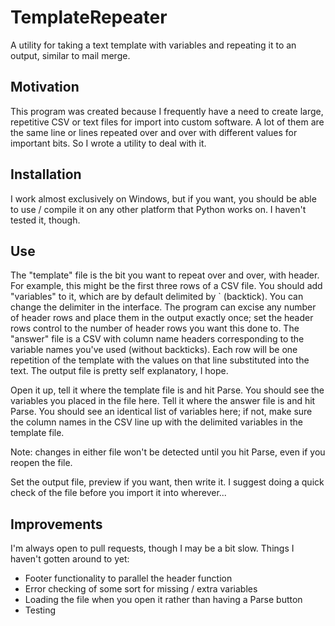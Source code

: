 # TemplateRepeater
A utility for taking a text template with variables and repeating it to an output, similar to mail merge.


##  Motivation
This program was created because I frequently have a need to create large, repetitive CSV or text files for import into custom software. A lot of them are the same line or lines repeated over and over with different values for important bits. So I wrote a utility to deal with it.

## Installation
I work almost exclusively on Windows, but if you want, you should be able to use / compile it on any other platform that Python works on. I haven't tested it, though.

## Use
The "template" file is the bit you want to repeat over and over, with header. For example, this might be the first three rows of a CSV file. You should add "variables" to it, which are by default delimited by ` (backtick). You can change the delimiter in the interface.
The program can excise any number of header rows and place them in the output exactly once; set the header rows control to the number of header rows you want this done to.
The "answer" file is a CSV with column name headers corresponding to the variable names you've used (without backticks). Each row will be one repetition of the template with the values on that line substituted into the text.
The output file is pretty self explanatory, I hope.

Open it up, tell it where the template file is and hit Parse. You should see the variables you placed in the file here.
Tell it where the answer file is and hit Parse. You should see an identical list of variables here; if not, make sure the column names in the CSV line up with the delimited variables in the template file.

Note: changes in either file won't be detected until you hit Parse, even if you reopen the file.

Set the output file, preview if you want, then write it. I suggest doing a quick check of the file before you import it into wherever...

## Improvements
I'm always open to pull requests, though I may be a bit slow. Things I haven't gotten around to yet:
* Footer functionality to parallel the header function
* Error checking of some sort for missing / extra variables
* Loading the file when you open it rather than having a Parse button
* Testing
